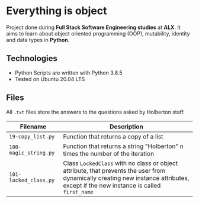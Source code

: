 # Everything is object
Project done during **Full Stack Software Engineering studies** at **ALX**. It aims to learn about object oriented programming (OOP), mutability, identity and data types in **Python**.

## Technologies
* Python Scripts are written with Python 3.8.5
* Tested on Ubuntu 20.04 LTS

## Files

All `.txt` files store the answers to the questions asked by Holberton staff.

| Filename | Description |
| -------- | ----------- |
| `19-copy_list.py` | Function that returns a copy of a list |
| `100-magic_string.py` | Function that returns a string "Holberton" n times the number of the iteration |
| `101-locked_class.py` | Class `LockedClass` with no class or object attribute, that prevents the user from dynamically creating new instance attributes, except if the new instance is called `first_name` |